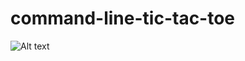 # command-line-tic-tac-toe

![Alt text](https://s3-us-west-1.amazonaws.com/affluentsponges/product_image/7454979850351693.jpg)
